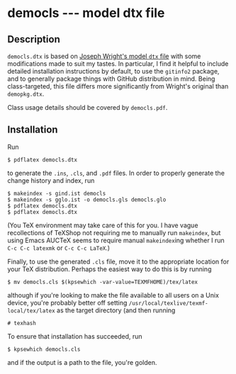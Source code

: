 # democls --- model dtx file

## Description
`democls.dtx` is based on [Joseph Wright's model `dtx`
file](http://www.texdev.net/2009/10/06/a-model-dtx-file/) with some
modifications made to suit my tastes. In particular, I find it helpful to
include detailed installation instructions by default, to use the `gitinfo2`
package, and to generally package things with GitHub distribution in
mind. Being class-targeted, this file differs more significantly from Wright's
original than `demopkg.dtx`.

Class usage details should be covered by `democls.pdf`.

## Installation
Run

```
$ pdflatex democls.dtx
```

to generate the `.ins`, `.cls`, and `.pdf` files. In order to properly generate
the change history and index, run

```
$ makeindex -s gind.ist democls
$ makeindex -s gglo.ist -o democls.gls democls.glo
$ pdflatex democls.dtx
$ pdflatex democls.dtx
```

(You TeX environment may take care of this for you. I have vague recollections
of TeXShop not requiring me to manually run `makeindex`, but using Emacs AUCTeX
seems to require manual `makeindex`ing whether I run `C-c C-c latexmk` or `C-c
C-c LaTeX`.)

Finally, to use the generated `.cls` file, move it to the appropriate location
for your TeX distribution. Perhaps the easiest way to do this is by running

```
$ mv democls.cls $(kpsewhich -var-value=TEXMFHOME)/tex/latex
```

although if you're looking to make the file available to all users on a Unix
device, you're probably better off setting
`/usr/local/texlive/texmf-local/tex/latex` as the target directory (and then
running

```
# texhash
```

To ensure that installation has succeeded, run

```
$ kpsewhich democls.cls
```

and if the output is a path to the file, you're golden.
